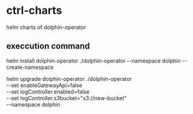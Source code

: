 # ctrl-charts
helm charts of dolphin-operator
## execcution command
helm install dolphin-operator ./dolphin-operator --namespace dolphin --create-namespace

helm upgrade dolphin-operator ./dolphin-operator \
  --set enableGatewayApi=false \
  --set logController.enabled=false \
  --set logController.s3bucket="s3://new-bucket" \
  --namespace dolphin

